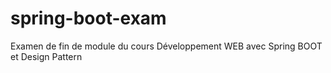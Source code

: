 # spring-boot-exam
Examen de fin de module du cours Développement WEB avec Spring BOOT et Design Pattern
